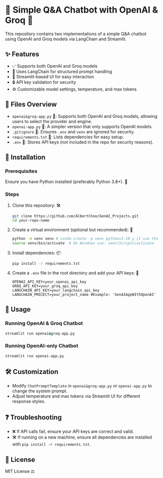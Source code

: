 # 🤖 Simple Q&A Chatbot with OpenAI & Groq 🚀

This repository contains two implementations of a simple Q&A chatbot using OpenAI and Groq models via LangChain and Streamlit.

## ✨ Features
- ✅ Supports both OpenAI and Groq models
- 🧠 Uses LangChain for structured prompt handling
- 🎨 Streamlit-based UI for easy interaction
- 🔒 API key validation for security
- ⚙️ Customizable model settings, temperature, and max tokens

## 📂 Files Overview
- `openai&groq-app.py` 📌: Supports both OpenAI and Groq models, allowing users to select the provider and engine.
- `openai-app.py` 📝: A simpler version that only supports OpenAI models.
- `.gitignore` 🚫: Ensures `.env` and `venv` are ignored for security.
- `requirements.txt` 📄: Lists dependencies for easy setup.
- `.env` 🔑: Stores API keys (not included in the repo for security reasons).

## 🔧 Installation

### Prerequisites
Ensure you have Python installed (preferably Python 3.8+). 🐍

### Steps
1. Clone this repository: 🛠️
   ```bash
   git clone https://github.com/AlbertChoo/GenAI_Projects.git
   cd your-repo-name
   ```
2. Create a virtual environment (optional but recommended): 🌱
   ```bash
   python -m venv venv # conda create -p venv python=3.10 y [I use this], conda activate venv/
   source venv/bin/activate  # On Windows use: venv\Scripts\activate 
   ```
3. Install dependencies: 📦
   ```bash
   pip install -r requirements.txt
   ```
4. Create a `.env` file in the root directory and add your API keys: 🔑
   ```env
   OPENAI_API_KEY=your_openai_api_key
   GROQ_API_KEY=your_groq_api_key
   LANGCHAIN_API_KEY=your_langchain_api_key
   LANGCHAIN_PROJECT=your_project_name #Example: 'GenAIAppWIthOpenAI'
   ```

## 🚀 Usage

### Running OpenAI & Groq Chatbot
```bash
streamlit run openai&groq-app.py
```

### Running OpenAI-only Chatbot
```bash
streamlit run openai-app.py
```

## 🛠️ Customization
- Modify `ChatPromptTemplate` in `openai&groq-app.py` or `openai-app.py` to change the system prompt.
- Adjust temperature and max tokens via Streamlit UI for different response styles.

## ❓ Troubleshooting
- ❌ If API calls fail, ensure your API keys are correct and valid.
- 🛠️ If running on a new machine, ensure all dependencies are installed with `pip install -r requirements.txt`.

## 📜 License
MIT License ⚖️

